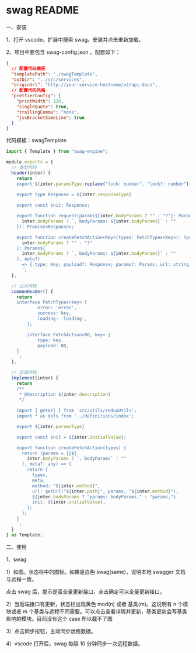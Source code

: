 # swag README

一、安装

1、打开 vscode。扩展中搜索 swag。安装并点击重新加载。

2、项目中要包含 swag-config.json 。配置如下：

```json
{
  // 配置代码模板
  "templatePath": "./swagTemplate",
  "outDir": "../src/services",
  "originUrl": "http://your-service-hostname/v2/api-docs",
  // 配置代码风格
  "prettierConfig": {
    "printWidth": 120,
    "singleQuote": true,
    "trailingComma": "none",
    "jsxBracketSameLine": true
  }
}
```

代码模板：swagTemplate

```typescript
import { Template } from "swag-engine";

module.exports = {
  // 类型代码
  header(inter) {
    return `
    export ${inter.paramsType.replace("lock: number", "lock?: number")}
    
    export type Response = ${inter.responseType}

    export const init: Response;

    export function request(params${inter.bodyParams ? "" : "?"}: Params${
      inter.bodyParams ? `, bodyParams: ${inter.bodyParams}` : ""
    }): Promise<Response>;

    export function createFetchAction<Key>(types: FetchTypes<Key>): (params${
      inter.bodyParams ? "" : "?"
    }: Params${
      inter.bodyParams ? `, bodyParams: ${inter.bodyParams}` : ""
    }, meta?)
      => { type: Key; payload?: Response; params?: Params; url: string; types: string[] } & Promise<Response>
      `;
  },

  // 公共代码
  commonHeader() {
    return `
    interface FetchTypes<key> {
			error: 'error',
			success: key,
			loading: 'loading',
		};

		interface FetchAction<BO, key> {
			type: key,
			payload: BO,
    }
    `;
  },

  // 实现代码
  implement(inter) {
    return `
    /**
     * @description ${inter.description}
     */
    
    import { getUrl } from 'src/utils/reduxUtils';
    import * as defs from '../definitions/index';

    export ${inter.paramsType}

    export const init = ${inter.initialValue};

    export function createFetchAction(types) {
      return (params = {}${
        inter.bodyParams ? `, bodyParams` : ""
      }, meta?: any) => {
        return {
          types,
          meta,
          method: "${inter.method}",
          url: getUrl("${inter.path}", params, "${inter.method}"),
          ${inter.bodyParams ? "params: bodyParams," : "params,"}
          init: ${inter.initialValue},
        };
      };
    }
    `;
  }
} as Template;
```

二、使用

1、swag

1）如图。状态栏中的图标。如果是白色 swag(same)，说明本地 swagger 文档与远程一致。

点击 swag 后，提示是否全量更新接口，点击确定可以全量更新接口。

2）当后端接口有更新，状态栏出现黄色 mod(n) 或者 基类(m)。这说明有 n 个模块或者 m 个基类与远程不同需要。可以点击查看详情并更新，基类更新会写基类影响的模块。目前没有这个 case 所以截不了图

3）点击同步按钮，主动同步远程数据。

4）vscode 打开后，swag 每隔 10 分钟同步一次远程数据。
